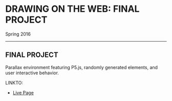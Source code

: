 # DRAWING ON THE WEB: FINAL PROJECT
Spring 2016 

----------

## FINAL PROJECT
Parallax environment featuring P5.js, randomly generated elements, and user interactive behavior.

LINKTO: 
- [Live Page](http://i6.cims.nyu.edu/~ahf254/380/07/index.html)
